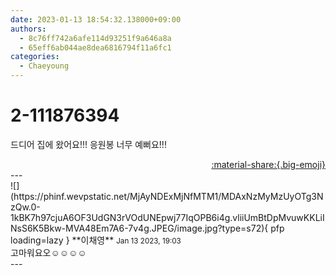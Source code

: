 ```yaml
---
date: 2023-01-13 18:54:32.138000+09:00
authors:
  - 8c76ff742a6afe114d93251f9a646a8a
  - 65eff6ab044ae8dea6816794f11a6fc1
categories:
  - Chaeyoung
---
```


# 2-111876394

<div class="post-container" markdown="1">
<div class="content-container md-sidebar__scrollwrap" markdown="1">

드디어 집에 왔어요!!! 응원봉 너무 예뻐요!!!

</div>
</div>

<div style="text-align: right;" markdown="1">
<a href="https://weverse.io/fromis9/fanpost/2-111876394" style="text-align: right;">:material-share:{.big-emoji}</a>
</div>
---

<div class="comments-container md-sidebar__scrollwrap" markdown="1">
<div class="comment" markdown="1">
<div class='id-container' markdown="1">
![](https://phinf.wevpstatic.net/MjAyNDExMjNfMTM1/MDAxNzMyMzUyOTg3NzQw.0-1kBK7h97cjuA6OF3UdGN3rVOdUNEpwj77IqOPB6i4g.vliiUmBtDpMvuwKKLiINsS6K5Bkw-MVA48Em7A6-7v4g.JPEG/image.jpg?type=s72){ pfp loading=lazy }
**<span class="artist">이채영</span>** <small>Jan 13 2023, 19:03</small><br>
</div>
<div class='comment-body' markdown="1">
고마워요오☺️☺️☺️☺️
</div>
</div>
</div>
---
